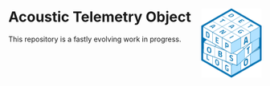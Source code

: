 # Acoustic Telemetry Object <img src="ATO_logo_150.png" align="right" width="120" />

This repository is a fastly evolving work in progress.
